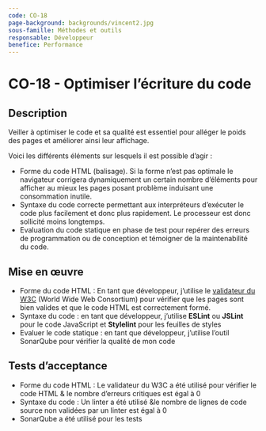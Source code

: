 ```yaml
---
code: CO-18
page-background: backgrounds/vincent2.jpg
sous-famille: Méthodes et outils
responsable: Développeur
benefice: Performance
---
```

# CO-18 - Optimiser l’écriture du code

## Description

Veiller à optimiser le code et sa qualité est essentiel pour alléger le poids des pages et améliorer ainsi leur affichage.

Voici les différents éléments sur lesquels il est possible d’agir :

* Forme du code HTML (balisage). Si la forme n’est pas optimale le navigateur corrigera dynamiquement un certain nombre d’éléments pour afficher au mieux les pages posant problème induisant une consommation inutile.
* Syntaxe du code correcte permettant aux interpréteurs d’exécuter le code plus facilement et donc plus rapidement. Le processeur est donc sollicité moins longtemps.
* Evaluation du code statique en phase de test pour repérer des erreurs de programmation ou de conception et témoigner de la maintenabilité du code.

## Mise en œuvre

* Forme du code HTML : En tant que développeur, j’utilise le [validateur du W3C](https://validator.w3.org/) (World Wide Web Consortium) pour vérifier que les pages sont bien valides et que le code HTML est correctement formé.
* Syntaxe du code : en tant que développeur, j’utilise **ESLint** ou **JSLint** pour le code JavaScript et **Stylelint** pour les feuilles de styles
* Evaluer le code statique : en tant que développeur, j’utilise l’outil SonarQube pour vérifier la qualité de mon code

## Tests d’acceptance

* Forme du code HTML : Le validateur du W3C a été utilisé pour vérifier le code HTML &
  le nombre d’erreurs critiques est égal à 0
* Syntaxe du code : Un linter a été utilisé &le nombre de lignes de code source non validées par
  un linter est égal à 0
* SonarQube a été utilisé pour les tests
